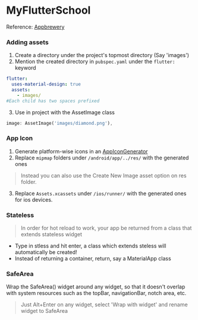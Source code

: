 # MyFlutterSchool

Reference: [Appbrewery](https://www.appbrewery.co/p/intro-to-flutter) 

### Adding assets
1. Create a directory under the project's topmost directory (Say 'images')
2. Mention the created directory in `pubspec.yaml` under the `flutter:` keyword
```yaml
flutter:  
  uses-material-design: true  
  assets:
    - images/
#Each child has two spaces prefixed
```
3. Use in project with the AssetImage class
```dart
image: AssetImage('images/diamond.png'),
```

### App Icon
1. Generate platform-wise icons in an [AppIconGenerator](https://appicon.co)
2. Replace `mipmap` folders under `/android/app/../res/` with the generated ones
>Instead you can also use the Create New Image asset option on res folder.
3. Replace `Assets.xcassets` under `/ios/runner/` with the generated ones for ios devices.
 ### Stateless
> In order for hot reload to work, your app be returned from a class that extends stateless widget

* Type in stless and hit enter, a class which extends steless will automatically be created!
* Instead of returning a container, return, say a MaterialApp class

### SafeArea

Wrap the SafeArea() widget around any widget, so that it doesn't overlap with system resources such as the topBar, navigationBar, notch area, etc.
> Just Alt+Enter on any widget, select 'Wrap with widget' and rename widget to SafeArea
